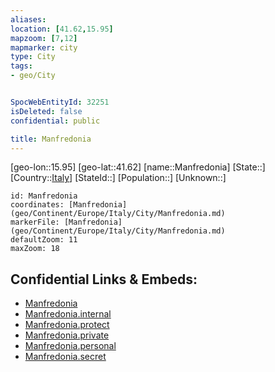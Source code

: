 ```yaml
---
aliases: 
location: [41.62,15.95]
mapzoom: [7,12] 
mapmarker: city 
type: City
tags:
- geo/City


SpocWebEntityId: 32251
isDeleted: false
confidential: public

title: Manfredonia
---
```

[geo-lon::15.95]
[geo-lat::41.62]
[name::Manfredonia]
[State::]
[Country::[Italy](geo/Continent/Europe/Italy.md)]
[StateId::]
[Population::]
[Unknown::]


```leaflet
id: Manfredonia
coordinates: [Manfredonia](geo/Continent/Europe/Italy/City/Manfredonia.md)
markerFile: [Manfredonia](geo/Continent/Europe/Italy/City/Manfredonia.md)
defaultZoom: 11 
maxZoom: 18
```


## Confidential Links & Embeds: 
- [Manfredonia](../../../../../../_public/geo/Continent/Europe/Italy/City/Manfredonia.md) 
- [Manfredonia.internal](../../../../../../_internal/geo/Continent/Europe/Italy/City/Manfredonia.internal.md) 
- [Manfredonia.protect](../../../../../../_protect/geo/Continent/Europe/Italy/City/Manfredonia.protect.md) 
- [Manfredonia.private](../../../../../../_private/geo/Continent/Europe/Italy/City/Manfredonia.private.md) 
- [Manfredonia.personal](../../../../../../_personal/geo/Continent/Europe/Italy/City/Manfredonia.personal.md) 
- [Manfredonia.secret](../../../../../../_secret/geo/Continent/Europe/Italy/City/Manfredonia.secret.md) 
